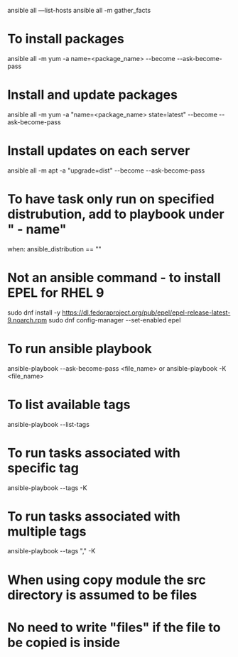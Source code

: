 ansible all —list-hosts
ansible all -m gather_facts

# To install packages
ansible all -m yum -a name=<package_name> --become --ask-become-pass

# Install and update packages
ansible all -m yum -a "name=<package_name> state=latest" --become --ask-become-pass

# Install updates on each server
ansible all -m apt -a "upgrade=dist" --become --ask-become-pass

# To have task only run on specified distrubution, add to playbook under " - name"
when: ansible_distribution == "<distro>"

# Not an ansible command - to install EPEL for RHEL 9
sudo dnf install -y https://dl.fedoraproject.org/pub/epel/epel-release-latest-9.noarch.rpm
sudo dnf config-manager --set-enabled epel

# To run ansible playbook
ansible-playbook --ask-become-pass <file_name>     or
ansible-playbook -K <file_name>

# To list available tags
ansible-playbook --list-tags <file>

# To run tasks associated with specific tag
ansible-playbook --tags <tags> -K <file>

# To run tasks associated with multiple tags
ansible-playbook --tags "<tag>,<tag>" -K <file>

# When using copy module the src directory is assumed to be files
# No need to write "files" if the file to be copied is inside